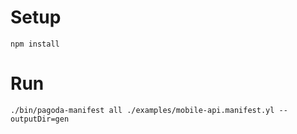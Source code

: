 # Setup
```
npm install
```

# Run
```
./bin/pagoda-manifest all ./examples/mobile-api.manifest.yl --outputDir=gen
```
